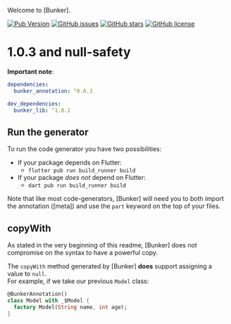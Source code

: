 Welcome to [Bunker].

[![Pub Version](https://img.shields.io/pub/v/bunker_lib?style=for-the-badge)](https://pub.dev/packages/bunker_lib)
[![GitHub issues](https://img.shields.io/github/issues/debojyoti452/bunker_lib?style=for-the-badge)](https://github.com/debojyoti452/bunker_lib/issues)
[![GitHub stars](https://img.shields.io/github/stars/debojyoti452/bunker_lib?style=for-the-badge)](https://github.com/debojyoti452/bunker_lib/stargazers)
[![GitHub license](https://img.shields.io/github/license/debojyoti452/bunker_lib?style=for-the-badge)](https://github.com/debojyoti452/bunker_lib/blob/main/LICENSE)

# 1.0.3 and null-safety

**Important note**:

```yaml
dependencies:
  bunker_annotation: ^0.0.3

dev_dependencies:
  bunker_lib: ^1.0.1
```

## Run the generator

To run the code generator you have two possibilities:

- If your package depends on Flutter:
    - `flutter pub run build_runner build`
- If your package _does not_ depend on Flutter:
    - `dart pub run build_runner build`

Note that like most code-generators, [Bunker] will need you to both import the annotation ([meta])
and use the `part` keyword on the top of your files.

## copyWith

As stated in the very beginning of this readme, [Bunker] does not compromise
on the syntax to have a powerful copy.

The `copyWith` method generated by [Bunker] **does** support assigning a value
to `null`.\
For example, if we take our previous `Model` class:

```dart
@BunkerAnnotation()
class Model with _$Model {
  factory Model(String name, int age);
}
```
